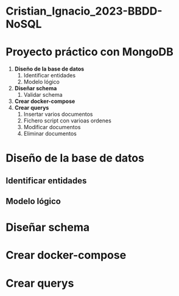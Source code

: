 # Cristian_Ignacio_2023-BBDD-NoSQL
# Proyecto práctico con MongoDB

1. **Diseño de la base de datos**
    1. Identificar entidades
    2. Modelo lógico
2. **Diseñar schema**
    1. Validar schema
3. **Crear docker-compose**
4. **Crear querys**
    1. Insertar varios documentos
    2. Fichero script con varioas ordenes
    3. Modificar documentos
    4. Eliminar documentos
# Diseño de la base de datos
## Identificar entidades
## Modelo lógico
# Diseñar schema
# Crear docker-compose
# Crear querys
